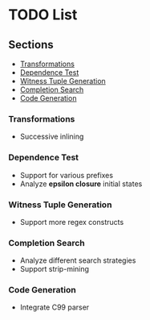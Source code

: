 # TODO List

## Sections
* [Transformations](#transformations)
* [Dependence Test](#dependence-test)
* [Witness Tuple Generation](#witness-tuple-generation)
* [Completion Search](#completion-search)
* [Code Generation](#code-generation)

### Transformations
* Successive inlining

### Dependence Test
* Support for various prefixes
* Analyze __epsilon closure__ initial states

### Witness Tuple Generation
* Support more regex constructs 

### Completion Search
* Analyze different search strategies
* Support strip-mining

### Code Generation
* Integrate C99 parser

         